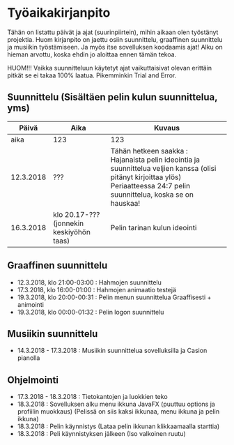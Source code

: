 # Työaikakirjanpito
Tähän on listattu päivät ja ajat (suurinpiirtein), mihin aikaan olen työstänyt projektia.
Huom kirjanpito on jaettu osiin suunnittelu, graaffinen suunnittelu ja musiikin työstämiseen. Ja myös itse sovelluksen koodaamis ajat!
Alku on hieman arvottu, koska ehdin jo aloittaa ennen tämän tekoa.

HUOM!!! Vaikka suunnitteluun käytetyt ajat vaikuttaisivat olevan erittäin pitkät se ei takaa 100% laatua.
Pikemminkin Trial and Error.

## Suunnittelu (Sisältäen pelin kulun suunnittelua, yms)
Päivä|Aika|Kuvaus
-|-|-
aika|123|123
12.3.2018|???|Tähän hetkeen saakka : Hajanaista pelin ideointia ja suunnittelua veljien kanssa (olisi pitänyt kirjoittaa ylös) Periaatteessa 24:7 pelin suunnittelua, koska se on hauskaa!
16.3.2018 | klo 20.17-???(jonnekin keskiyöhön taas) | Pelin tarinan kulun ideointi


## Graaffinen suunnittelu
- 12.3.2018, klo 21:00-03:00 : Hahmojen suunnittelu
- 17.3.2018, klo 16:00-01:00 : Hahmojen animaatio testejä
- 19.3.2018, klo 20:00-00:31 : Pelin menun suunnittelua Graaffisesti + animointi
- 19.3.2018, klo 00:00-01:32 : Pelin logon suunnittelu

## Musiikin suunnittelu
- 14.3.2018 - 17.3.2018 : Musiikin suunnittelua sovelluksilla ja Casion pianolla

## Ohjelmointi
- 17.3.2018 - 18.3.2018 : Tietokantojen ja luokkien teko
- 18.3.2018 : Sovelluksen alku menu ikkuna JavaFX (puuttuu options ja profiilin muokkaus)
(Pelissä on siis kaksi ikkunaa, menu ikkuna ja pelin ikkuna)
- 18.3.2018 : Pelin käynnistys (Lataa pelin ikkunan klikkaamaalla starttia)
- 18.3.2018 : Peli käynnistyksen jälkeen (Iso valkoinen ruutu)
